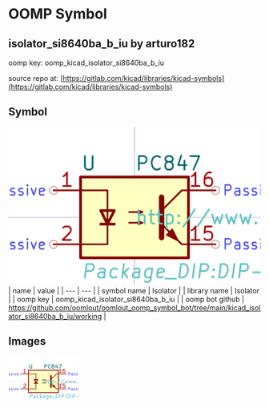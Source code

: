 # OOMP Symbol  
## isolator_si8640ba_b_iu  by arturo182  
  
oomp key: oomp_kicad_isolator_si8640ba_b_iu  
  
source repo at: [https://gitlab.com/kicad/libraries/kicad-symbols](https://gitlab.com/kicad/libraries/kicad-symbols)  
## Symbol  
  
[![working.png](working_600.png)](working.png)  
| name | value | 
| --- | --- | 
| symbol name | Isolator | 
| library name | Isolator | 
| oomp key | oomp_kicad_isolator_si8640ba_b_iu | 
| oomp bot github | https://github.com/oomlout/oomlout_oomp_symbol_bot/tree/main/kicad_isolator_si8640ba_b_iu/working | 
## Images  
  
[![working.png](working_140.png)](working.png)  
